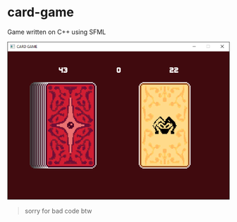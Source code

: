 # card-game

Game written on C++ using SFML

![screenshot](screenshot.png)

>sorry for bad code btw
